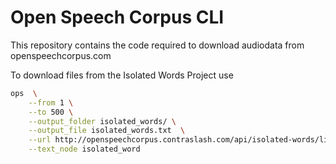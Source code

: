 # Open Speech Corpus CLI

This repository contains the code required to download audiodata from openspeechcorpus.com


To download files from the Isolated Words Project use

```bash
ops  \
    --from 1 \
    --to 500 \
    --output_folder isolated_words/ \
    --output_file isolated_words.txt  \
    --url http://openspeechcorpus.contraslash.com/api/isolated-words/list/ \
    --text_node isolated_word
```

